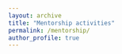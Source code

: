 ```yaml
---
layout: archive
title: "Mentorship activities"
permalink: /mentorship/
author_profile: true
---
```

